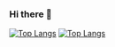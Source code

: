 ### Hi there 👋

[![Top Langs](https://github-readme-stats.vercel.app/api/top-langs/?username=syso-jxx&layout=compact)](https://github.com/syso-jxx/github-readme-stats)
[![Top Langs](https://github-readme-stats.vercel.app/api/top-langs/?username=syso-jxx&langs_count=8)](https://github.com/syso-jxx/github-readme-stats)

<!--
**syso-jxx/syso-jxx** is a ✨ _special_ ✨ repository because its `README.md` (this file) appears on your GitHub profile.

Here are some ideas to get you started:

- 🔭 I’m currently working on ...
- 🌱 I’m currently learning ...
- 👯 I’m looking to collaborate on ...
- 🤔 I’m looking for help with ...
- 💬 Ask me about ...
- 📫 How to reach me: ...
- 😄 Pronouns: ...
- ⚡ Fun fact: ...
-->
